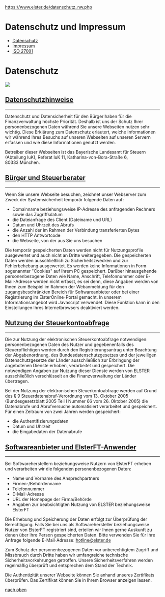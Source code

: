 https://www.elster.de/datenschutz_nw.php

[]()
Datenschutz und Impressum
=========================

-   [Datenschutz](datenschutz_nw.php)
-   [Impressum](impressum_nw.php)
-   [ISO 27001](iso27001_nw.php)

Datenschutz
===========

![](images/B_Datenschutz.jpg)

[Datenschutzhinweise](#top "zum Seitenanfang")
----------------------------------------------

------------------------------------------------------------------------

Datenschutz und Datensicherheit für den Bürger haben für die Finanzverwaltung höchste Priorität. Deshalb ist uns der Schutz Ihrer personenbezogenen Daten während Sie unsere Webseiten nutzen sehr wichtig. Diese Erklärung zum Datenschutz erläutert, welche Informationen wir während Ihres Besuchs auf unseren Webseiten auf unseren <span lang="en">Servern</span> erfassen und wie diese Informationen genutzt werden.

Betreiber dieser Webseiten ist das Bayerische Landesamt für Steuern (Abteilung IuK), Referat IuK 11, Katharina-von-Bora-Straße 6, 80333 München.

[Bürger und Steuerberater](#top "zum Seitenanfang")
---------------------------------------------------

------------------------------------------------------------------------

Wenn Sie unsere Webseite besuchen, zeichnet unser <span lang="en">Webserver</span> zum Zweck der Systemsicherheit temporär folgende Daten auf:

-   <span lang="en">Domain</span>name beziehungsweise IP-Adresse des anfragenden Rechners sowie das Zugriffsdatum
-   die Dateianfrage des <span lang="en">Client</span> (Dateiname und URL)
-   Datum und Uhrzeit des Abrufs
-   die Anzahl der im Rahmen der Verbindung transferierten <span lang="en">Bytes</span>
-   den HTTP Antwort<span lang="en">code</span>
-   die Webseite, von der aus Sie uns besuchen

Die temporär gespeicherten Daten werden nicht für Nutzungsprofile ausgewertet und auch nicht an Dritte weitergegeben. Die gespeicherten Daten werden ausschließlich zu Sicherheitszwecken und zur Fehlerbehebung ausgewertet. Es werden keine Informationen in Form sogenannter "<span lang="en">Cookies</span>" auf Ihrem PC gespeichert. Darüber hinausgehende personenbezogene Daten wie Name, Anschrift, Telefonnummer oder <span lang="en">E-Mail</span>-Adresse werden nicht erfasst, es sei denn, diese Angaben werden von Ihnen zum Beispiel im Rahmen der Webanmeldung für den zugangsbeschränkten Bereich für Softwareanbieter oder bei einer Registrierung im Elster<span lang="en">Online</span>-Portal gemacht. In unserem Informationsangebot wird <span lang="en">Javascript</span> verwendet. Diese Funktion kann in den Einstellungen Ihres Internet<span lang="en">browsers</span> deaktiviert werden.

[Nutzung der Steuerkontoabfrage](#top "zum Seitenanfang")
---------------------------------------------------------

------------------------------------------------------------------------

Die zur Nutzung der elektronischen Steuerkontoabfrage notwendigen personenbezogenen Daten des Nutzer und gegebenenfalls des Steuerpflichtigen werden durch den Registrierungsantrag unter Beachtung der Abgabenordnung, des Bundesdatenschutzgesetzes und der jeweiligen Datenschutzgesetze der Länder ausschließlich zur Erbringung der angebotenen Dienste erhoben, verarbeitet und gespeichert. Die notwendigen Angaben zur Nutzung dieser Dienste werden von ELSTER ausschließlich verschlüsselt an die Finanzverwaltung der Länder übertragen.

Bei der Nutzung der elektronischen Steuerkontoabfrage werden auf Grund des § 9 Steuerdatenabruf-Verordnung vom 13. Oktober 2005 (Bundesgesetzblatt 2005 Teil I Nummer 66 vom 26. Oktober 2005) die Datenabrufe und Abrufversuche automatisiert verarbeitet und gespeichert. Für einen Zeitraum von zwei Jahren werden gespeichert:

-   die Authentifizierungsdaten
-   Datum und Uhrzeit
-   die Eingabedaten der Datenabrufe

[<span lang="en">Software</span>anbieter und ElsterFT-Anwender](#top "zum Seitenanfang")
----------------------------------------------------------------------------------------

------------------------------------------------------------------------

Bei <span lang="en">Software</span>herstellern beziehungsweise Nutzern von ElsterFT erheben und verarbeiten wir die folgenden personenbezogenen Daten:

-   Name und Vorname des Ansprechpartners
-   Firmen-/Behördenname
-   Telefonnummer
-   <span lang="en">E-Mail</span>-Adresse
-   URL der <span lang="en">Homepage</span> der Firma/Behörde
-   Angaben zur beabsichtigten Nutzung von ELSTER beziehungsweise ElsterFT

Die Erhebung und Speicherung der Daten erfolgt zur Überprüfung der Berechtigung. Falls Sie bei uns als <span lang="en">Software</span>hersteller beziehungsweise Nutzer von ElsterFT registriert sind, erteilen wir Ihnen gerne Auskunft zu denen über Ihre Person gespeicherten Daten. Bitte verwenden Sie für Ihre Anfrage folgende <span lang="en">E-Mail</span>-Adresse: [<span lang="en">hotline</span>@elster.de](mailto:hotline@elster.de?subject=Projekt%20ELSTER:%20gespeicherte%20Daten "Anfrage per E-Mail an die Elster Hotline")

Zum Schutz der personenbezogenen Daten vor unberechtigtem Zugriff und Missbrauch durch Dritte haben wir umfangreiche technische Sicherheitsvorkehrungen getroffen. Unsere Sicherheitsverfahren werden regelmäßig überprüft und entsprechen dem Stand der Technik.

Die Authentizität unserer Webseite können Sie anhand unseres Zertifikats überprüfen. Das Zertifikat können Sie in Ihrem <span lang="en">Browser</span> anzeigen lassen.

<span class="right">[nach oben](#top "zum Seitenanfang")</span>
